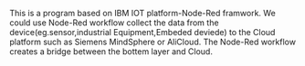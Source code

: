 This is a program based on IBM IOT platform-Node-Red framwork.
We could use Node-Red workflow collect the data from the device(eg.sensor,industrial Equipment,Embeded deviede) to the Cloud platform such as Siemens MindSphere or AliCloud.
The Node-Red workflow creates a bridge between the bottem layer and Cloud.